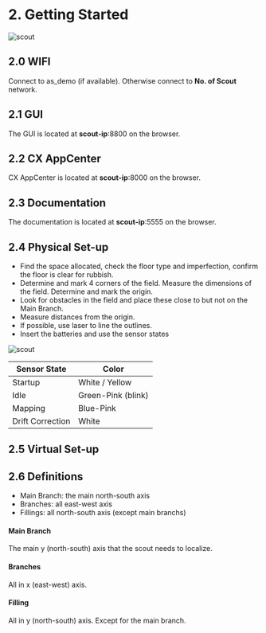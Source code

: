 # 2. Getting Started
![scout](images/_B3A2767.jpg)

## 2.0 WIFI
Connect to as_demo (if available). Otherwise connect to **No. of Scout** network.

## 2.1 GUI
The GUI is located at **scout-ip**:8800 on the browser.

## 2.2 CX AppCenter
CX AppCenter is located at **scout-ip**:8000 on the browser.

## 2.3 Documentation
The documentation is located at **scout-ip**:5555 on the browser.

## 2.4 Physical Set-up
- Find the space allocated, check the floor type and imperfection, confirm the floor is clear for rubbish.
- Determine and mark 4 corners of the field. Measure the dimensions of the field. Determine and mark the origin.
- Look for obstacles in the field and place these close to but not on the Main Branch.
- Measure distances from the origin.
- If possible, use laser to line the outlines.
- Insert the batteries and use the sensor states

![scout](images/_B3A2752.jpg)

| Sensor State | Color |
|--------------|-------|
| Startup | White / Yellow |
| Idle | Green-Pink (blink) |
| Mapping | Blue-Pink |
| Drift Correction | White | 

## 2.5 Virtual Set-up
## 2.6 Definitions
- Main Branch: the main north-south axis
- Branches: all east-west axis
- Fillings: all north-south axis (except main branchs)

#### Main Branch
The main y (north-south) axis that the scout needs to localize.

#### Branches
All in x (east-west) axis.

#### Filling
All in y (north-south) axis. Except for the main branch.